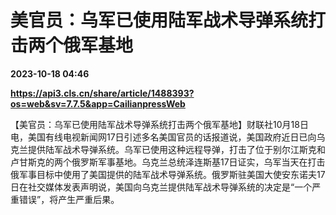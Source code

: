 # 美官员：乌军已使用陆军战术导弹系统打击两个俄军基地

**2023-10-18 04:46**

**https://api3.cls.cn/share/article/1488393?os=web&sv=7.7.5&app=CailianpressWeb**

【美官员：乌军已使用陆军战术导弹系统打击两个俄军基地】财联社10月18日电，美国有线电视新闻网17日引述多名美国官员的话报道说，美国政府近日已向乌克兰提供陆军战术导弹系统。乌军已使用这种远程导弹，打击了位于别尔江斯克和卢甘斯克的两个俄罗斯军事基地。乌克兰总统泽连斯基17日证实，乌军当天在打击俄军事目标中使用了美国提供的陆军战术导弹系统。俄罗斯驻美国大使安东诺夫17日在社交媒体发表声明说，美国向乌克兰提供陆军战术导弹系统的决定是“一个严重错误”，将产生严重后果。